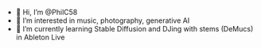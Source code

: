 - 👋 Hi, I’m @PhilC58
- 👀 I’m interested in music, photography, generative AI
- 🌱 I’m currently learning Stable Diffusion and DJing with stems (DeMucs) in Ableton Live

<!---
PhilC58/PhilC58 is a ✨ special ✨ repository because its `README.md` (this file) appears on your GitHub profile.
You can click the Preview link to take a look at your changes.
--->

